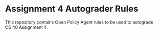# Assignment 4 Autograder Rules

This repository contains Open Policy Agent rules to be used to autograde CS 40 Assignment 4.
